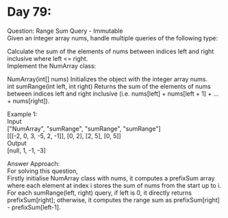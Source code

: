 # Day 79:
Question: Range Sum Query - Immutable<br/>
Given an integer array nums, handle multiple queries of the following type:<br/>

Calculate the sum of the elements of nums between indices left and right inclusive where left <= right.<br/>
Implement the NumArray class:<br/>

NumArray(int[] nums) Initializes the object with the integer array nums.<br/>
int sumRange(int left, int right) Returns the sum of the elements of nums between indices left and right inclusive (i.e. nums[left] + nums[left + 1] + ... + nums[right]).<br/>
 

Example 1:<br/>
Input<br/>
["NumArray", "sumRange", "sumRange", "sumRange"]<br/>
[[[-2, 0, 3, -5, 2, -1]], [0, 2], [2, 5], [0, 5]]<br/>
Output<br/>
[null, 1, -1, -3]<br/>



Answer Approach:<br/>
For solving this question,<br/>
Firstly initialise NumArray class with nums, it computes a prefixSum array where each element at index i stores the sum of nums from the start up to i. For each sumRange(left, right) query, if left is 0, it directly returns prefixSum[right]; otherwise, it computes the range sum as prefixSum[right] - prefixSum[left-1]. <br/>
